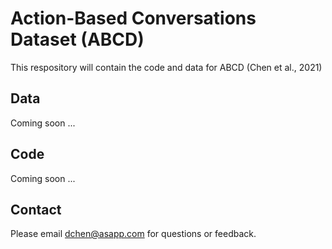 # Action-Based Conversations Dataset (ABCD)
This respository will contain the code and data for ABCD (Chen et al., 2021)

## Data
Coming soon ...

## Code
Coming soon ...

## Contact
Please email dchen@asapp.com for questions or feedback.

